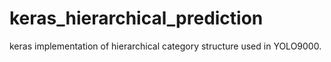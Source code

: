 # keras_hierarchical_prediction
keras implementation of hierarchical category structure used in YOLO9000.
